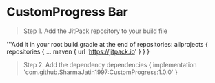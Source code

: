 # CustomProgress Bar

> Step 1. Add the JitPack repository to your build file

'''Add it in your root build.gradle at the end of repositories:
allprojects {
		repositories {
			...
			maven { url 'https://jitpack.io' }
		}
	}
  > Step 2. Add the dependency
 	dependencies {
	        implementation 'com.github.SharmaJatin1997:CustomProgress:1.0.0'
	}
 
